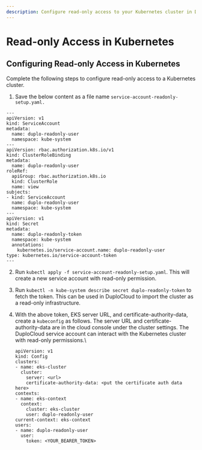 ```yaml
---
description: Configure read-only access to your Kubernetes cluster in DuploCloud
---
```


# Read-only Access in Kubernetes

## Configuring Read-only Access in Kubernetes

Complete the following steps to configure read-only access to a Kubernetes cluster.

1. Save the below content as a file name `service-account-readonly-setup.yaml.`

```
---
apiVersion: v1
kind: ServiceAccount
metadata:
  name: duplo-readonly-user
  namespace: kube-system
---
apiVersion: rbac.authorization.k8s.io/v1
kind: ClusterRoleBinding
metadata:
  name: duplo-readonly-user
roleRef:
  apiGroup: rbac.authorization.k8s.io
  kind: ClusterRole
  name: view
subjects:
- kind: ServiceAccount
  name: duplo-readonly-user
  namespace: kube-system
---
apiVersion: v1
kind: Secret
metadata:
  name: duplo-readonly-token
  namespace: kube-system
  annotations:
    kubernetes.io/service-account.name: duplo-readonly-user
type: kubernetes.io/service-account-token
---

```

2. Run `kubectl apply -f service-account-readonly-setup.yaml`. This will create a new service account with read-only permission.
3. Run `kubectl -n kube-system describe secret duplo-readonly-token` to fetch the token. This can be used in DuploCloud to import the cluster as a read-only infrastructure.
4.  With the above token, EKS server URL, and certificate-authority-data, create a `kubeconfig` as follows. The server URL and certificate-authority-data are in the cloud console under the cluster settings. The DuploCloud service account can interact with the Kubernetes cluster with read-only permissions.\


    ```
    apiVersion: v1
    kind: Config
    clusters:
    - name: eks-cluster
      cluster:
        server: <url>
        certificate-authority-data: <put the certificate auth data here>
    contexts:
    - name: eks-context
      context:
        cluster: eks-cluster
        user: duplo-readonly-user
    current-context: eks-context
    users:
    - name: duplo-readonly-user
      user:
        token: <YOUR_BEARER_TOKEN>
    ```
